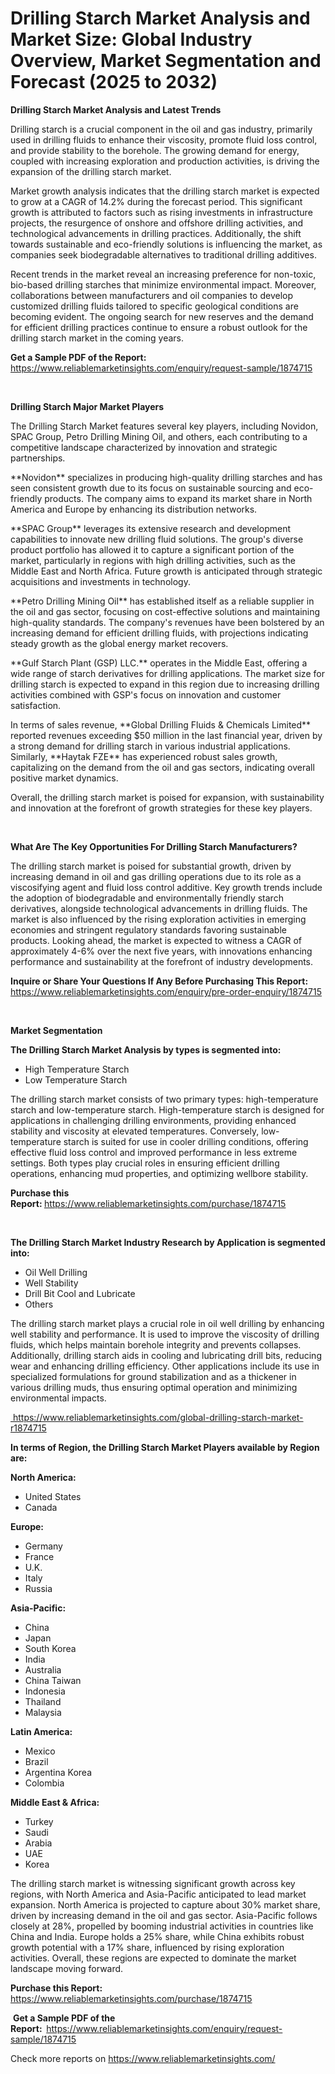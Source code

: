 <p><h1>Drilling Starch Market Analysis and Market Size: Global Industry Overview, Market Segmentation and Forecast (2025 to 2032)</h1></p><p><strong>Drilling Starch Market Analysis and Latest Trends</strong></p>
<p><p>Drilling starch is a crucial component in the oil and gas industry, primarily used in drilling fluids to enhance their viscosity, promote fluid loss control, and provide stability to the borehole. The growing demand for energy, coupled with increasing exploration and production activities, is driving the expansion of the drilling starch market.</p><p>Market growth analysis indicates that the drilling starch market is expected to grow at a CAGR of 14.2% during the forecast period. This significant growth is attributed to factors such as rising investments in infrastructure projects, the resurgence of onshore and offshore drilling activities, and technological advancements in drilling practices. Additionally, the shift towards sustainable and eco-friendly solutions is influencing the market, as companies seek biodegradable alternatives to traditional drilling additives.</p><p>Recent trends in the market reveal an increasing preference for non-toxic, bio-based drilling starches that minimize environmental impact. Moreover, collaborations between manufacturers and oil companies to develop customized drilling fluids tailored to specific geological conditions are becoming evident. The ongoing search for new reserves and the demand for efficient drilling practices continue to ensure a robust outlook for the drilling starch market in the coming years.</p></p>
<p><strong>Get a Sample PDF of the Report:&nbsp;</strong> <a href="https://www.reliablemarketinsights.com/enquiry/request-sample/1874715?utm_campaign=2606&utm_medium=2&utm_source=Github&utm_content=ia&utm_term=02042025&utm_id=drilling-starch">https://www.reliablemarketinsights.com/enquiry/request-sample/1874715</a></p>
<p>&nbsp;</p>
<p><strong>Drilling Starch Major Market Players</strong></p>
<p><p>The Drilling Starch Market features several key players, including Novidon, SPAC Group, Petro Drilling Mining Oil, and others, each contributing to a competitive landscape characterized by innovation and strategic partnerships.</p><p>**Novidon** specializes in producing high-quality drilling starches and has seen consistent growth due to its focus on sustainable sourcing and eco-friendly products. The company aims to expand its market share in North America and Europe by enhancing its distribution networks.</p><p>**SPAC Group** leverages its extensive research and development capabilities to innovate new drilling fluid solutions. The group's diverse product portfolio has allowed it to capture a significant portion of the market, particularly in regions with high drilling activities, such as the Middle East and North Africa. Future growth is anticipated through strategic acquisitions and investments in technology.</p><p>**Petro Drilling Mining Oil** has established itself as a reliable supplier in the oil and gas sector, focusing on cost-effective solutions and maintaining high-quality standards. The company's revenues have been bolstered by an increasing demand for efficient drilling fluids, with projections indicating steady growth as the global energy market recovers.</p><p>**Gulf Starch Plant (GSP) LLC.** operates in the Middle East, offering a wide range of starch derivatives for drilling applications. The market size for drilling starch is expected to expand in this region due to increasing drilling activities combined with GSP's focus on innovation and customer satisfaction.</p><p>In terms of sales revenue, **Global Drilling Fluids & Chemicals Limited** reported revenues exceeding $50 million in the last financial year, driven by a strong demand for drilling starch in various industrial applications. Similarly, **Haytak FZE** has experienced robust sales growth, capitalizing on the demand from the oil and gas sectors, indicating overall positive market dynamics.</p><p>Overall, the drilling starch market is poised for expansion, with sustainability and innovation at the forefront of growth strategies for these key players.</p></p>
<p>&nbsp;</p>
<p><strong>What Are The Key Opportunities For Drilling Starch Manufacturers?</strong></p>
<p><p>The drilling starch market is poised for substantial growth, driven by increasing demand in oil and gas drilling operations due to its role as a viscosifying agent and fluid loss control additive. Key growth trends include the adoption of biodegradable and environmentally friendly starch derivatives, alongside technological advancements in drilling fluids. The market is also influenced by the rising exploration activities in emerging economies and stringent regulatory standards favoring sustainable products. Looking ahead, the market is expected to witness a CAGR of approximately 4-6% over the next five years, with innovations enhancing performance and sustainability at the forefront of industry developments.</p></p>
<p><strong>Inquire or Share Your Questions If Any Before Purchasing This Report:</strong> <a href="https://www.reliablemarketinsights.com/enquiry/pre-order-enquiry/1874715?utm_campaign=2606&utm_medium=2&utm_source=Github&utm_content=ia&utm_term=02042025&utm_id=drilling-starch">https://www.reliablemarketinsights.com/enquiry/pre-order-enquiry/1874715</a></p>
<p>&nbsp;</p>
<p><strong>Market Segmentation</strong></p>
<p><strong>The Drilling Starch Market Analysis by types is segmented into:</strong></p>
<p><ul><li>High Temperature Starch</li><li>Low Temperature Starch</li></ul></p>
<p><p>The drilling starch market consists of two primary types: high-temperature starch and low-temperature starch. High-temperature starch is designed for applications in challenging drilling environments, providing enhanced stability and viscosity at elevated temperatures. Conversely, low-temperature starch is suited for use in cooler drilling conditions, offering effective fluid loss control and improved performance in less extreme settings. Both types play crucial roles in ensuring efficient drilling operations, enhancing mud properties, and optimizing wellbore stability.</p></p>
<p><strong>Purchase this Report:&nbsp;</strong><a href="https://www.reliablemarketinsights.com/purchase/1874715?utm_campaign=2606&utm_medium=2&utm_source=Github&utm_content=ia&utm_term=02042025&utm_id=drilling-starch">https://www.reliablemarketinsights.com/purchase/1874715</a></p>
<p>&nbsp;</p>
<p><strong>The Drilling Starch Market Industry Research by Application is segmented into:</strong></p>
<p><ul><li>Oil Well Drilling</li><li>Well Stability</li><li>Drill Bit Cool and Lubricate</li><li>Others</li></ul></p>
<p><p>The drilling starch market plays a crucial role in oil well drilling by enhancing well stability and performance. It is used to improve the viscosity of drilling fluids, which helps maintain borehole integrity and prevents collapses. Additionally, drilling starch aids in cooling and lubricating drill bits, reducing wear and enhancing drilling efficiency. Other applications include its use in specialized formulations for ground stabilization and as a thickener in various drilling muds, thus ensuring optimal operation and minimizing environmental impacts.</p></p>
<p><a href="https://www.reliablemarketinsights.com/global-drilling-starch-market-r1874715?utm_campaign=2606&utm_medium=2&utm_source=Github&utm_content=ia&utm_term=02042025&utm_id=drilling-starch">&nbsp;https://www.reliablemarketinsights.com/global-drilling-starch-market-r1874715</a></p>
<p><strong>In terms of Region, the Drilling Starch Market Players available by Region are:</strong></p>
<p>
    <p> <strong> North America: </strong>
        <ul>
            <li>United States</li>
            <li>Canada</li>
        </ul>
        </p> 
    <p> <strong> Europe: </strong>
        <ul>
            <li>Germany</li>
            <li>France</li>
            <li>U.K.</li>
            <li>Italy</li>
            <li>Russia</li>
        </ul>
        </p> 
    <p> <strong> Asia-Pacific: </strong>
        <ul>
            <li>China</li>
            <li>Japan</li>
            <li>South Korea</li>
            <li>India</li>
            <li>Australia</li>
            <li>China Taiwan</li>
            <li>Indonesia</li>
            <li>Thailand</li>
            <li>Malaysia</li>
        </ul>
        </p> 
    <p> <strong> Latin America: </strong>
        <ul>
            <li>Mexico</li>
            <li>Brazil</li>
            <li>Argentina Korea</li>
            <li>Colombia</li>
        </ul>
        </p> 
    <p> <strong> Middle East & Africa: </strong>
        <ul>
            <li>Turkey</li>
            <li>Saudi</li>
            <li>Arabia</li>
            <li>UAE</li>
            <li>Korea</li>
        </ul>
    </p>
    </p>
<p><p>The drilling starch market is witnessing significant growth across key regions, with North America and Asia-Pacific anticipated to lead market expansion. North America is projected to capture about 30% market share, driven by increasing demand in the oil and gas sector. Asia-Pacific follows closely at 28%, propelled by booming industrial activities in countries like China and India. Europe holds a 25% share, while China exhibits robust growth potential with a 17% share, influenced by rising exploration activities. Overall, these regions are expected to dominate the market landscape moving forward.</p></p>
<p><strong>Purchase this Report: </strong><a href="https://www.reliablemarketinsights.com/purchase/1874715?utm_campaign=2606&utm_medium=2&utm_source=Github&utm_content=ia&utm_term=02042025&utm_id=drilling-starch">https://www.reliablemarketinsights.com/purchase/1874715</a></p>
<p>&nbsp;<strong>Get a Sample PDF of the Report:&nbsp;&nbsp;</strong><a href="https://www.reliablemarketinsights.com/enquiry/request-sample/1874715?utm_campaign=2606&utm_medium=2&utm_source=Github&utm_content=ia&utm_term=02042025&utm_id=drilling-starch">https://www.reliablemarketinsights.com/enquiry/request-sample/1874715</a></p>
<p><strong></strong></p>
<p>Check more reports on <a href="https://www.reliablemarketinsights.com/?utm_campaign=2606&utm_medium=2&utm_source=Github&utm_content=ia&utm_term=02042025&utm_id=drilling-starch">https://www.reliablemarketinsights.com/</a></p>